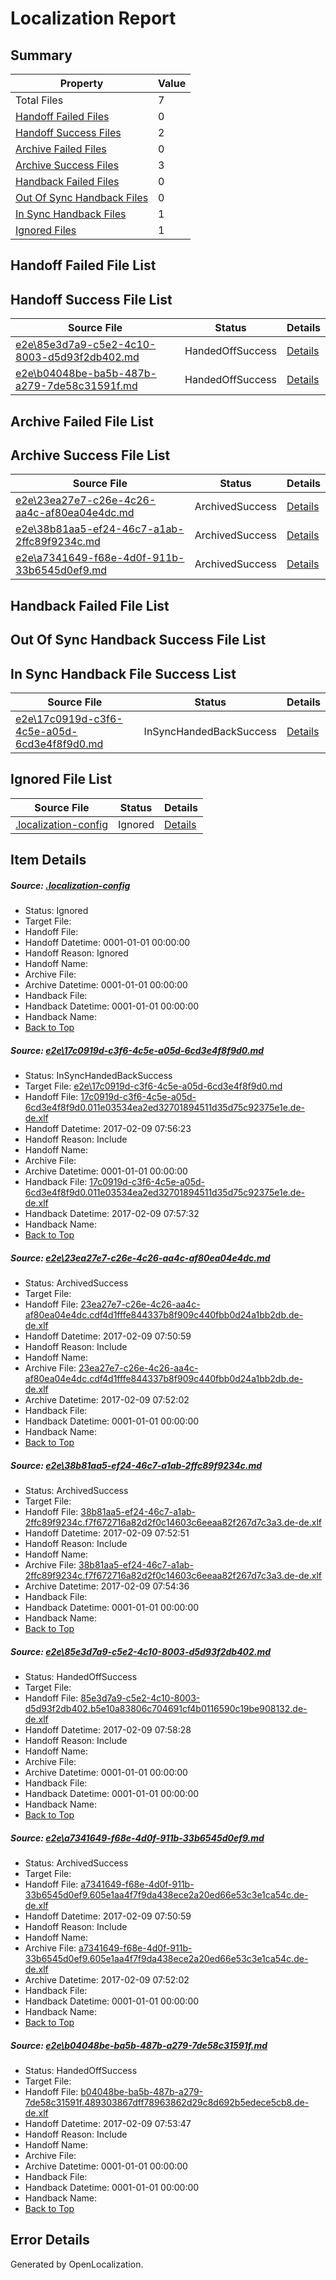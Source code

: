 # <a name='report-top'></a> Localization Report

## Summary
 Property | Value 
 -------- | ----- 
 Total Files | 7
[ Handoff Failed Files ](#handoff-failed-list)| 0
[ Handoff Success Files ](#handoff-success-list)| 2
[ Archive Failed Files ](#archive-failed-list)| 0
[ Archive Success Files ](#archive-success-list)| 3
[ Handback Failed Files ](#handback-failed-list)| 0
[ Out Of Sync Handback Files ](#outofsync-handback-success-list)| 0
[ In Sync Handback Files ](#insync-handback-success-list)| 1
[ Ignored Files ](#ignored-list)| 1

## <a name='handoff-failed-list'></a> Handoff Failed File List

## <a name='handoff-success-list'></a> Handoff Success File List
 Source File | Status | Details 
 ----------- | ------ | ------- 
 [e2e\85e3d7a9-c5e2-4c10-8003-d5d93f2db402.md](https://github.com/OpenLocalizationTestOrg/ol-test0/blob/b5efb6b01f8a8c2b201078558949f7cc1a04a3b0/e2e/85e3d7a9-c5e2-4c10-8003-d5d93f2db402.md) | HandedOffSuccess | [Details](#4d67d06578d5e8165044a329aa8fcb2d427feac64)
 [e2e\b04048be-ba5b-487b-a279-7de58c31591f.md](https://github.com/OpenLocalizationTestOrg/ol-test0/blob/decaa4d912507b61ae7fd3fd8f9bb69ddc6d7150/e2e/b04048be-ba5b-487b-a279-7de58c31591f.md) | HandedOffSuccess | [Details](#22953b4a2060e961ba2e3e68050a8e70e12ca6056)

## <a name='archive-failed-list'></a> Archive Failed File List

## <a name='archive-success-list'></a> Archive Success File List
 Source File | Status | Details 
 ----------- | ------ | ------- 
 [e2e\23ea27e7-c26e-4c26-aa4c-af80ea04e4dc.md](https://github.com/OpenLocalizationTestOrg/ol-test0/blob/692db1b7948673fd1feb1023296c1e0e1ec9444a/e2e/23ea27e7-c26e-4c26-aa4c-af80ea04e4dc.md) | ArchivedSuccess | [Details](#4cd954f11a6e8c56f7b3b6b43a1c7673749f2b272)
 [e2e\38b81aa5-ef24-46c7-a1ab-2ffc89f9234c.md](https://github.com/OpenLocalizationTestOrg/ol-test0/blob/1af3634fd0a2a83d98831a73295a81a69f4d53d3/e2e/38b81aa5-ef24-46c7-a1ab-2ffc89f9234c.md) | ArchivedSuccess | [Details](#bef9d20699d5d051e7f6223cd83c2381a2e0a3943)
 [e2e\a7341649-f68e-4d0f-911b-33b6545d0ef9.md](https://github.com/OpenLocalizationTestOrg/ol-test0/blob/692db1b7948673fd1feb1023296c1e0e1ec9444a/e2e/a7341649-f68e-4d0f-911b-33b6545d0ef9.md) | ArchivedSuccess | [Details](#4cfb37b790265c0948f6aa58c5963fa1bffc33ef5)

## <a name='handback-failed-list'></a> Handback Failed File List

## <a name='outofsync-handback-success-list'></a> Out Of Sync Handback Success File List

## <a name='insync-handback-success-list'></a> In Sync Handback File Success List
 Source File | Status | Details 
 ----------- | ------ | ------- 
 [e2e\17c0919d-c3f6-4c5e-a05d-6cd3e4f8f9d0.md](https://github.com/OpenLocalizationTestOrg/ol-test0/blob/4a28272383e24ad73c8d92fe07e2d8956f1af8d3/e2e/17c0919d-c3f6-4c5e-a05d-6cd3e4f8f9d0.md) | InSyncHandedBackSuccess | [Details](#eef2e60012c161ccf8c4dc355c59439c4dbe2e161)

## <a name='ignored-list'></a> Ignored File List
 Source File | Status | Details 
 ----------- | ------ | ------- 
 [.localization-config](https://github.com/OpenLocalizationTestOrg/ol-test0/blob/b5efb6b01f8a8c2b201078558949f7cc1a04a3b0/.localization-config) | Ignored | [Details](#cb0632cf59c1387fc1742bfb9fa3c47f87e2e5c90)

## Item Details
##### <a name='cb0632cf59c1387fc1742bfb9fa3c47f87e2e5c90'></a> Source: [.localization-config](https://github.com/OpenLocalizationTestOrg/ol-test0/blob/b5efb6b01f8a8c2b201078558949f7cc1a04a3b0/.localization-config)
* Status: Ignored
* Target File: 
* Handoff File: 
* Handoff Datetime: 0001-01-01 00:00:00
* Handoff Reason: Ignored
* Handoff Name: 
* Archive File: 
* Archive Datetime: 0001-01-01 00:00:00
* Handback File: 
* Handback Datetime: 0001-01-01 00:00:00
* Handback Name: 
* [Back to Top](#report-top)

##### <a name='eef2e60012c161ccf8c4dc355c59439c4dbe2e161'></a> Source: [e2e\17c0919d-c3f6-4c5e-a05d-6cd3e4f8f9d0.md](https://github.com/OpenLocalizationTestOrg/ol-test0/blob/4a28272383e24ad73c8d92fe07e2d8956f1af8d3/e2e/17c0919d-c3f6-4c5e-a05d-6cd3e4f8f9d0.md)
* Status: InSyncHandedBackSuccess
* Target File: [e2e\17c0919d-c3f6-4c5e-a05d-6cd3e4f8f9d0.md](https://github.com/OpenLocalizationTestOrg/ol-test0-dede/blob/629838ff0f85d56630f06315559779a76c260f11/e2e/17c0919d-c3f6-4c5e-a05d-6cd3e4f8f9d0.md)
* Handoff File: [17c0919d-c3f6-4c5e-a05d-6cd3e4f8f9d0.011e03534ea2ed32701894511d35d75c92375e1e.de-de.xlf](https://github.com/OpenLocalizationTestOrg/ol-test0-handoff/blob/a81b57eaa48656de5b1826c520ad34d2cb1cf389/ol-handoff/OpenLocalizationTestOrg/ol-test0-dede/shujia/ht/17c0919d-c3f6-4c5e-a05d-6cd3e4f8f9d0.011e03534ea2ed32701894511d35d75c92375e1e.de-de.xlf)
* Handoff Datetime: 2017-02-09 07:56:23
* Handoff Reason: Include
* Handoff Name: 
* Archive File: 
* Archive Datetime: 0001-01-01 00:00:00
* Handback File: [17c0919d-c3f6-4c5e-a05d-6cd3e4f8f9d0.011e03534ea2ed32701894511d35d75c92375e1e.de-de.xlf](https://github.com/OpenLocalizationTestOrg/ol-test0-handback/blob/e10ccc6b55b6cd7f8affb2dbea60f167bfb183b8/ol-handback/OpenLocalizationTestOrg/ol-test0-dede/shujia/ht/17c0919d-c3f6-4c5e-a05d-6cd3e4f8f9d0.011e03534ea2ed32701894511d35d75c92375e1e.de-de.xlf)
* Handback Datetime: 2017-02-09 07:57:32
* Handback Name: 
* [Back to Top](#report-top)

##### <a name='4cd954f11a6e8c56f7b3b6b43a1c7673749f2b272'></a> Source: [e2e\23ea27e7-c26e-4c26-aa4c-af80ea04e4dc.md](https://github.com/OpenLocalizationTestOrg/ol-test0/blob/692db1b7948673fd1feb1023296c1e0e1ec9444a/e2e/23ea27e7-c26e-4c26-aa4c-af80ea04e4dc.md)
* Status: ArchivedSuccess
* Target File: 
* Handoff File: [23ea27e7-c26e-4c26-aa4c-af80ea04e4dc.cdf4d1fffe844337b8f909c440fbb0d24a1bb2db.de-de.xlf](https://github.com/OpenLocalizationTestOrg/ol-test0-handoff/blob/169bab690a0ebf34e46c21d669343e62c0324a20/ol-handoff/OpenLocalizationTestOrg/ol-test0-dede/shujia/ht/23ea27e7-c26e-4c26-aa4c-af80ea04e4dc.cdf4d1fffe844337b8f909c440fbb0d24a1bb2db.de-de.xlf)
* Handoff Datetime: 2017-02-09 07:50:59
* Handoff Reason: Include
* Handoff Name: 
* Archive File: [23ea27e7-c26e-4c26-aa4c-af80ea04e4dc.cdf4d1fffe844337b8f909c440fbb0d24a1bb2db.de-de.xlf](https://github.com/OpenLocalizationTestOrg/ol-test0-handoff/blob/3d4449a1b5889abbdf6ec4e52d538d1db5115d80/ol-archive/OpenLocalizationTestOrg/ol-test0-dede/shujia/ht/23ea27e7-c26e-4c26-aa4c-af80ea04e4dc.cdf4d1fffe844337b8f909c440fbb0d24a1bb2db.de-de.xlf)
* Archive Datetime: 2017-02-09 07:52:02
* Handback File: 
* Handback Datetime: 0001-01-01 00:00:00
* Handback Name: 
* [Back to Top](#report-top)

##### <a name='bef9d20699d5d051e7f6223cd83c2381a2e0a3943'></a> Source: [e2e\38b81aa5-ef24-46c7-a1ab-2ffc89f9234c.md](https://github.com/OpenLocalizationTestOrg/ol-test0/blob/1af3634fd0a2a83d98831a73295a81a69f4d53d3/e2e/38b81aa5-ef24-46c7-a1ab-2ffc89f9234c.md)
* Status: ArchivedSuccess
* Target File: 
* Handoff File: [38b81aa5-ef24-46c7-a1ab-2ffc89f9234c.f7f672716a82d2f0c14603c6eeaa82f267d7c3a3.de-de.xlf](https://github.com/OpenLocalizationTestOrg/ol-test0-handoff/blob/c61b06539768b0e9849d0cb90af18508f9ce481b/ol-handoff/OpenLocalizationTestOrg/ol-test0-dede/shujia/ht/38b81aa5-ef24-46c7-a1ab-2ffc89f9234c.f7f672716a82d2f0c14603c6eeaa82f267d7c3a3.de-de.xlf)
* Handoff Datetime: 2017-02-09 07:52:51
* Handoff Reason: Include
* Handoff Name: 
* Archive File: [38b81aa5-ef24-46c7-a1ab-2ffc89f9234c.f7f672716a82d2f0c14603c6eeaa82f267d7c3a3.de-de.xlf](https://github.com/OpenLocalizationTestOrg/ol-test0-handoff/blob/f6d7fc3fe2ec4506e71c598e3d023baa85dd6056/ol-archive/OpenLocalizationTestOrg/ol-test0-dede/shujia/ht/38b81aa5-ef24-46c7-a1ab-2ffc89f9234c.f7f672716a82d2f0c14603c6eeaa82f267d7c3a3.de-de.xlf)
* Archive Datetime: 2017-02-09 07:54:36
* Handback File: 
* Handback Datetime: 0001-01-01 00:00:00
* Handback Name: 
* [Back to Top](#report-top)

##### <a name='4d67d06578d5e8165044a329aa8fcb2d427feac64'></a> Source: [e2e\85e3d7a9-c5e2-4c10-8003-d5d93f2db402.md](https://github.com/OpenLocalizationTestOrg/ol-test0/blob/b5efb6b01f8a8c2b201078558949f7cc1a04a3b0/e2e/85e3d7a9-c5e2-4c10-8003-d5d93f2db402.md)
* Status: HandedOffSuccess
* Target File: 
* Handoff File: [85e3d7a9-c5e2-4c10-8003-d5d93f2db402.b5e10a83806c704691cf4b0116590c19be908132.de-de.xlf](https://github.com/OpenLocalizationTestOrg/ol-test0-handoff/blob/114e0e0b9e91e02763d46e098a77bf4e01ee1060/ol-handoff/OpenLocalizationTestOrg/ol-test0-dede/shujia/ht/85e3d7a9-c5e2-4c10-8003-d5d93f2db402.b5e10a83806c704691cf4b0116590c19be908132.de-de.xlf)
* Handoff Datetime: 2017-02-09 07:58:28
* Handoff Reason: Include
* Handoff Name: 
* Archive File: 
* Archive Datetime: 0001-01-01 00:00:00
* Handback File: 
* Handback Datetime: 0001-01-01 00:00:00
* Handback Name: 
* [Back to Top](#report-top)

##### <a name='4cfb37b790265c0948f6aa58c5963fa1bffc33ef5'></a> Source: [e2e\a7341649-f68e-4d0f-911b-33b6545d0ef9.md](https://github.com/OpenLocalizationTestOrg/ol-test0/blob/692db1b7948673fd1feb1023296c1e0e1ec9444a/e2e/a7341649-f68e-4d0f-911b-33b6545d0ef9.md)
* Status: ArchivedSuccess
* Target File: 
* Handoff File: [a7341649-f68e-4d0f-911b-33b6545d0ef9.605e1aa4f7f9da438ece2a20ed66e53c3e1ca54c.de-de.xlf](https://github.com/OpenLocalizationTestOrg/ol-test0-handoff/blob/169bab690a0ebf34e46c21d669343e62c0324a20/ol-handoff/OpenLocalizationTestOrg/ol-test0-dede/shujia/ht/a7341649-f68e-4d0f-911b-33b6545d0ef9.605e1aa4f7f9da438ece2a20ed66e53c3e1ca54c.de-de.xlf)
* Handoff Datetime: 2017-02-09 07:50:59
* Handoff Reason: Include
* Handoff Name: 
* Archive File: [a7341649-f68e-4d0f-911b-33b6545d0ef9.605e1aa4f7f9da438ece2a20ed66e53c3e1ca54c.de-de.xlf](https://github.com/OpenLocalizationTestOrg/ol-test0-handoff/blob/3d4449a1b5889abbdf6ec4e52d538d1db5115d80/ol-archive/OpenLocalizationTestOrg/ol-test0-dede/shujia/ht/a7341649-f68e-4d0f-911b-33b6545d0ef9.605e1aa4f7f9da438ece2a20ed66e53c3e1ca54c.de-de.xlf)
* Archive Datetime: 2017-02-09 07:52:02
* Handback File: 
* Handback Datetime: 0001-01-01 00:00:00
* Handback Name: 
* [Back to Top](#report-top)

##### <a name='22953b4a2060e961ba2e3e68050a8e70e12ca6056'></a> Source: [e2e\b04048be-ba5b-487b-a279-7de58c31591f.md](https://github.com/OpenLocalizationTestOrg/ol-test0/blob/decaa4d912507b61ae7fd3fd8f9bb69ddc6d7150/e2e/b04048be-ba5b-487b-a279-7de58c31591f.md)
* Status: HandedOffSuccess
* Target File: 
* Handoff File: [b04048be-ba5b-487b-a279-7de58c31591f.489303867dff78963862d29c8d692b5edece5cb8.de-de.xlf](https://github.com/OpenLocalizationTestOrg/ol-test0-handoff/blob/c552e44000cb8b88061fc0158fdcda4d6ec74a89/ol-handoff/OpenLocalizationTestOrg/ol-test0-dede/shujia/ht/b04048be-ba5b-487b-a279-7de58c31591f.489303867dff78963862d29c8d692b5edece5cb8.de-de.xlf)
* Handoff Datetime: 2017-02-09 07:53:47
* Handoff Reason: Include
* Handoff Name: 
* Archive File: 
* Archive Datetime: 0001-01-01 00:00:00
* Handback File: 
* Handback Datetime: 0001-01-01 00:00:00
* Handback Name: 
* [Back to Top](#report-top)


## Error Details

Generated by OpenLocalization.
